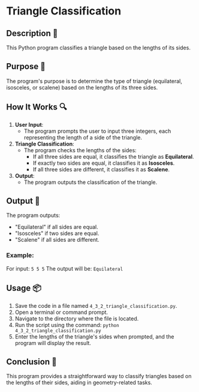# Triangle Classification

## Description 📝
This Python program classifies a triangle based on the lengths of its sides.

## Purpose 🎯
The program's purpose is to determine the type of triangle (equilateral, isosceles, or scalene) based on the lengths of its three sides.

## How It Works 🔍
1. **User Input**:
   - The program prompts the user to input three integers, each representing the length of a side of the triangle.
2. **Triangle Classification**:
   - The program checks the lengths of the sides:
     - If all three sides are equal, it classifies the triangle as **Equilateral**.
     - If exactly two sides are equal, it classifies it as **Isosceles**.
     - If all three sides are different, it classifies it as **Scalene**.
3. **Output**:
   - The program outputs the classification of the triangle.

## Output 📜
The program outputs:
- "Equilateral" if all sides are equal.
- "Isosceles" if two sides are equal.
- "Scalene" if all sides are different.

### Example:
For input: `5 5 5`
The output will be: `Equilateral`

## Usage 📦
1. Save the code in a file named `4_3_2_triangle_classification.py`.
2. Open a terminal or command prompt.
3. Navigate to the directory where the file is located.
4. Run the script using the command:
   `python 4_3_2_triangle_classification.py`
5. Enter the lengths of the triangle's sides when prompted, and the program will display the result.

## Conclusion 🚀
This program provides a straightforward way to classify triangles based on the lengths of their sides, aiding in geometry-related tasks.